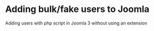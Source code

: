 # Adding bulk/fake users to Joomla
Adding users with php script in Joomla 3 without using an extension

